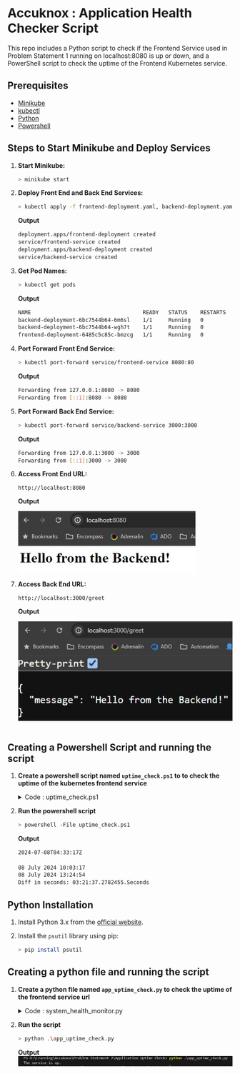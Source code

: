 # Accuknox : Application Health Checker Script

This repo includes a Python script to check if the Frontend Service used in Problem Statement 1 running on localhost:8080 is up or down, and a PowerShell script to check the uptime of the Frontend Kubernetes service.

## Prerequisites

- [Minikube](https://minikube.sigs.k8s.io/docs/start/)
- [kubectl](https://kubernetes.io/docs/tasks/tools/)
- [Python](https://www.python.org/)
- [Powershell](https://learn.microsoft.com/en-us/powershell/)

## Steps to Start Minikube and Deploy Services

1. **Start Minikube:**
    ```bash
    > minikube start
    ```

2. **Deploy Front End and Back End Services:**
    ```bash
    > kubectl apply -f frontend-deployment.yaml, backend-deployment.yaml
    ```
    **Output**
    ```bash
    deployment.apps/frontend-deployment created
    service/frontend-service created
    deployment.apps/backend-deployment created
    service/backend-service created
    ```

3. **Get Pod Names:**
    ```bash
    > kubectl get pods
    ```
    **Output**
    ```bash
    NAME                                   READY   STATUS    RESTARTS   AGE
    backend-deployment-6bc7544b64-6m6sl    1/1     Running   0          6m47s
    backend-deployment-6bc7544b64-wgh7t    1/1     Running   0          6m47s
    frontend-deployment-6485c5c85c-bmzcg   1/1     Running   0          6m47s
    ```

4. **Port Forward Front End Service:**
    ```bash
    > kubectl port-forward service/frontend-service 8080:80
    ```
    **Output**
    ```bash
    Forwarding from 127.0.0.1:8080 -> 8080
    Forwarding from [::1]:8080 -> 8080
    ```

5. **Port Forward Back End Service:**
    ```bash
    > kubectl port-forward service/backend-service 3000:3000
    ```
    **Output**
    ```bash
    Forwarding from 127.0.0.1:3000 -> 3000
    Forwarding from [::1]:3000 -> 3000
    ```

6. **Access Front End URL:**
    ```
    http://localhost:8080
    ```
    **Output**

    ![Frontend Output](./images/frontend_output.jpg)
    

7. **Access Back End URL:**
    ```
    http://localhost:3000/greet
    ```
    **Output**

    ![Backend Output](./images/backend_output.jpg)
    ```

## Creating a Powershell Script and running the script
1. **Create a powershell script named `uptime_check.ps1` to to check the uptime of the kubernetes frontend service**
    <details>
        <summary>Code : uptime_check.ps1</summary>

    ```powershell
        $startDatetime=$(kubectl get services frontend-service -o=jsonpath='{.metadata.creationTimestamp}')
        echo $startDatetime
        $startTime=[DateTime]$startDatetime
        $endTime=[DateTime]::Now
        echo $startTime
        echo $endTime
        $duration=$endTime-$startTime
        echo "Diff in seconds: $duration.Seconds"
    ```
    </details>

2. **Run the powershell script**
    ```bash
    > powershell -File uptime_check.ps1
    ```
    **Output**
    ```bash
    2024-07-08T04:33:17Z

    08 July 2024 10:03:17
    08 July 2024 13:24:54
    Diff in seconds: 03:21:37.2782455.Seconds
    ```

## Python Installation
1. Install Python 3.x from the [official website](https://www.python.org/).
2. Install the `psutil` library using pip:

    ```bash
    > pip install psutil
    ```

## Creating a python file and running the script

1. **Create a python file named `app_uptime_check.py` to check the uptime of the frontend service url**

    <details>
    <summary>Code : system_health_monitor.py</summary>
  
    ```py
    import requests
    def get_service_status(service_url):
    try:
        result = requests.get(service_url)
        if result.status_code == 200:
              return 'up'
        else:
              return 'down'
    except requests.RequestException as error:
        print(f"An error occurred: {error}")
        return 'down'

    if __name__ == "__main__":
        service_url = "http://localhost:8080"
        service_status = get_service_status(service_url)
        print(f"The service is {service_status}.")
    ```
    </details>

2. **Run the script**
   ```bash
   > python .\app_uptime_check.py
   ```
   **Output**
   ![Output](./images/python_output.jpg)

